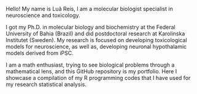 Hello! My name is Luã Reis,
I am a molecular biologist specialist in neuroscience and toxicology.

I got my Ph.D. in molecular biology and biochemistry at the Federal University of Bahia (Brazil) and did postdoctoral research at Karolinska Institutet (Sweden). My research is focused on developing toxicological models for neuroscience, as well as, developing neuronal hypothalamic models derived from iPSC. 

I am a math enthusiast, trying to see biological problems through a mathematical lens, and this GitHub repository is my portfolio.
Here I showcase a compilation of my R programming codes that I have used for my research statistical analysis.
